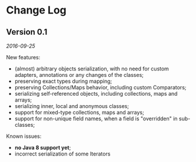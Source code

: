 Change Log
==========

## Version 0.1

_2016-09-25_

New features:
* (almost) arbitrary objects serialization, with no need for custom adapters, annotations or any changes of the classes;
* preserving exact types during mapping;
* preserving Collections/Maps behavior, including custom Comparators;
* serializing self-referenced objects, including collections, maps and arrays;
* serializing inner, local and anonymous classes;
* support for mixed-type collections, maps and arrays;
* support for non-unique field names, when a field is "overridden" in sub-classes;

Known issues:
* **no Java 8 support yet**;
* incorrect serialization of some Iterators
